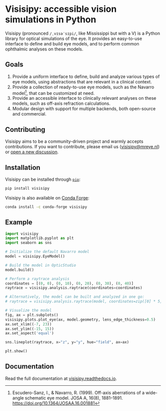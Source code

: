 # Visisipy: accessible vision simulations in Python

Visisipy (pronounced `/ˌvɪsəˈsɪpi/`, like Mississippi but with a V) is a Python library for optical simulations of the eye.
It provides an easy-to-use interface to define and build eye models, and to perform common ophthalmic analyses on these models.

## Goals

1. Provide a uniform interface to define, build and analyze various types of eye models, using abstractions that are relevant in a clinical context.
2. Provide a collection of ready-to-use eye models, such as the Navarro model[^navarro], that can be customized at need.
3. Provide an accessible interface to clinically relevant analyses on these models, such as off-axis refraction calculations.
4. Modular design with support for multiple backends, both open-source and commercial.

## Contributing

Visisipy aims to be a community-driven project and warmly accepts contributions.
If you want to contribute, please email us (visisipy@mreye.nl) or [open a new discussion](https://github.com/MREYE-LUMC/visisipy/discussions).

## Installation

Visisipy can be installed through [`pip`](https://pypi.org/project/visisipy/):

```bash
pip install visisipy
```

Visisipy is also available on [Conda Forge](https://anaconda.org/conda-forge/visisipy):

```bash
conda install -c conda-forge visisipy
```

## Example

```python
import visisipy
import matplotlib.pyplot as plt
import seaborn as sns

# Initialize the default Navarro model
model = visisipy.EyeModel()

# Build the model in OpticStudio
model.build()

# Perform a raytrace analysis
coordinates = [(0, 0), (0, 10), (0, 20), (0, 30), (0, 40)]
raytrace = visisipy.analysis.raytrace(coordinates=coordinates)

# Alternatively, the model can be built and analyzed in one go:
# raytrace = visisipy.analysis.raytrace(model, coordinates=zip([0] * 5, range(0, 60, 10)))

# Visualize the model
fig, ax = plt.subplots()
visisipy.plots.plot_eye(ax, model.geometry, lens_edge_thickness=0.5)
ax.set_xlim((-7, 23))
ax.set_ylim((-15, 15))
ax.set_aspect('equal')

sns.lineplot(raytrace, x="z", y="y", hue="field", ax=ax)

plt.show()
```

## Documentation

Read the full documentation at [visisipy.readthedocs.io](https://visisipy.readthedocs.io).

[//]: # (References)
[^navarro]: Escudero-Sanz, I., & Navarro, R. (1999). Off-axis aberrations of a wide-angle schematic eye model. JOSA A, 16(8), 1881–1891. https://doi.org/10.1364/JOSAA.16.001881